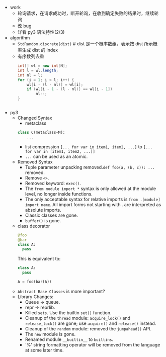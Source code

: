- work
  - 轮询请求，在请求成功时，断开轮询，在收到确定失败的结果时，继续轮询
  - 改 bug
  - 详看 py3 语法特性(2/3)
- algorithm
  - `StdRandom.discrete(dist)` # dist 是一个概率数组，表示按 dist 所示概率生成 dist 的 index
  - 有序数列去重
    ```java
    int[] wl = new int[N];
    int l = wl.length;
    int nl = l;
    for (i = 1; i < l; i++) {
        wl[i - (l - nl)] = wl[i];
        if (wl[i - 1 - (l - nl)] == wl[i - 1])
            nl--;
    } 
  ```
- py3
  - Changed Syntax
    - metaclass
    ```python
    class C(metaclass=M):
        ...
    ```
    - list compression
    `[... for var in item1, item2, ...]` to `[... for var in [item1, item2, ...]]`
    - `...` can be used as an atomic.
  - Removed Syntax
    - Tuple parameter unpacking removed.`def foo(a, (b, c)): ...` removed.
    - Remove `<>`.
    - Removed keyword: `exec()`.
    - The `from module import *` syntax is only allowed at the module level, no longer inside functions.
    - The only acceptable syntax for relative imports is `from .[module] import name`. All import forms not starting with . are interpreted as absolute imports.
    - Classic classes are gone.
    - `buffer()` is gone.
  - class decorator
    ```python
    @foo
    @bar
    class A:
      pass
    ```
    This is equivalent to:
    ```python
    class A:
      pass
    
    A = foo(bar(A))
    ```
  - `Abstract Base Classes` is more important?
  - Library Changes:
    - Queue -> queue.
    - repr -> reprlib.
    - Killed `sets`. Use the builtin `set()` function.
    - Cleanup of the `thread` module: `acquire_lock()` and `release_lock()` are gone; use `acquire()` and `release()` instead.
    - Cleanup of the `random` module: removed the `jumpahead()` API.
    - The `new` module is gone.
    - Renamed module `__builtin__` to `builtins`.
    - '%' string formatting operator will be removed from the language at some later time.